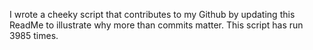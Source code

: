I wrote a cheeky script that contributes to my Github by updating this ReadMe to illustrate why more than commits matter. This script has run 3985 times.
